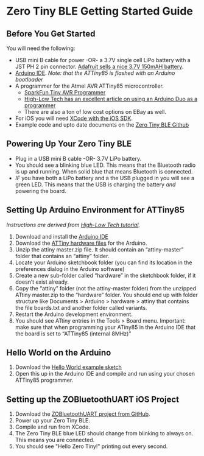 # Zero Tiny BLE Getting Started Guide

## Before You Get Started

You will need the following:

* USB mini B cable for power -OR- a 3.7V single cell LiPo battery with a JST PH 2 pin connector. [Adafruit sells a nice 3.7V 150mAH battery](https://www.adafruit.com/products/1317).
* [Arduino IDE](http://arduino.cc/en/Main/Software).  _Note: that the ATTiny85 is flashed with an Arduino bootloader_
* A programmer for the Atmel AVR ATTiny85 microcontroller.
	* [SparkFun Tiny AVR Programmer](https://www.sparkfun.com/products/11801)
	* [High-Low Tech has an excellent article on using an Arduino Duo as a programmer](http://highlowtech.org/?p=1706)
	* There are also a ton of low cost options on EBay as well.
* For iOS you will need [XCode with the iOS SDK](https://developer.apple.com/devcenter/ios/index.action).
* Example code and upto date documents on the [Zero Tiny BLE Github](https://github.com/micahpearlman/zero-tiny-ble)

## Powering Up Your Zero Tiny BLE

* Plug in a USB mini B cable -OR- 3.7V LiPo battery.
* You should see a blinking blue LED.  This means that the Bluetooth radio is up and running.  When solid blue that means Bluetooth is connected.
* _IF_ you have both a LiPo battery and a the USB plugged in you will see a green LED.  This means that the USB is charging the battery _and_ powering the board.


## Setting Up Arduino Environment for ATTiny85

_Instructions are derived from [High-Low Tech tutorial](http://highlowtech.org/?p=1695)._

1. Download and install the [Arduino IDE](http://arduino.cc/en/Main/Software)
2. Download the [ATTiny hardware files](https://github.com/damellis/attiny/archive/master.zip) for the Arduino.
3. Unzip the attiny master.zip file. It should contain an “attiny-master” folder that contains an “attiny” folder.
4. Locate your Arduino sketchbook folder (you can find its location in the preferences dialog in the Arduino software)
5. Create a new sub-folder called “hardware” in the sketchbook folder, if it doesn’t exist already.
6. Copy the “attiny” folder (not the attiny-master folder) from the unzipped ATtiny master.zip to the “hardware” folder. You should end up with folder structure like Documents > Arduino > hardware > attiny that contains the file boards.txt and another folder called variants.
7. Restart the Arduino development environment.
8. You should see ATtiny entries in the Tools > Board menu. Important: make sure that when programming your ATiny85 in the Arduino IDE that the board is set to “ATTiny85 (internal 8MHz)”

## Hello World on the Arduino

1. Download the [Hello World example sketch](https://github.com/micahpearlman/zero-tiny-ble/tree/master/arduino-example/hello-world)
2. Open this up in the Arduino IDE and compile and run using your chosen ATTiny85 programmer.

## Setting up the ZOBluetoothUART iOS Project

1. Download the [ZOBluetoothUART project from GitHub](https://github.com/micahpearlman/zero-tiny-ble/tree/master/ios-examples/ZOBluetoothUART).
2. Power up your Zero Tiny BLE.
3. Compile and run from XCode.
4. The Zero Tiny BLE blue LED should change from blinking to always on.  This means you are connected.
5. You should see "Hello Zero Tiny!" printing out every second.
